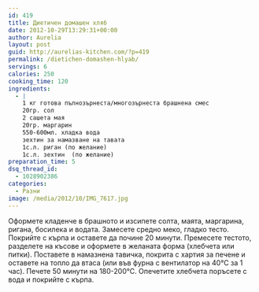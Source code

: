 ```yaml
---
id: 419
title: Диетичен домашен хляб
date: 2012-10-29T13:29:31+00:00
author: Aurelia
layout: post
guid: http://aurelias-kitchen.com/?p=419
permalink: /dietichen-domashen-hlyab/
servings: 6
calories: 250
cooking_time: 120
ingredients:
  - |
    1 кг готова пълнозърнеста/многозърнеста брашнена смес
    20гр. сол
    2 сашета мая
    20гр. маргарин
    550-600мл. хладка вода
    зехтин за намазване на тавата
    1с.л. риган (по желание)
    1с.л. зехтин  (по желание)
preparation_time: 5
dsq_thread_id:
  - 1028902386
categories:
  - Разни
image: /media/2012/10/IMG_7617.jpg
---
```

Оформете кладенче в брашното и изсипете солта, маята, маргарина, ригана, босилека и водата. Замесете средно меко, гладко тесто. Покрийте с кърпа и оставете да почине 20 минути. Премесете тестото, разделете на късове и оформете в желаната форма (хлебчета или питки). Поставете в намазнена тавичка, покрита с хартия за печене и оставете на топло да втаса (или във фурна с вентилатор на 40°С за 1 час). Печете 50 минути на 180-200°С. Опечетите хлебчета поръсете с вода и покрийте с кърпа.
